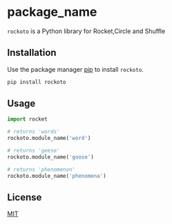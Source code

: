# package_name

`rockoto` is a Python library for Rocket,Circle and Shuffle

## Installation

Use the package manager [pip](https://pip.pypa.io/en/stable/) to install `rockoto`.

```bash
pip install rockoto
```

## Usage

```python
import rocket

# returns 'words'
rockoto.module_name('word')

# returns 'geese'
rockoto.module_name('goose')

# returns 'phenomenon'
rockoto.module_name('phenomena')
```

## License

[MIT](https://choosealicense.com/licenses/mit/)
